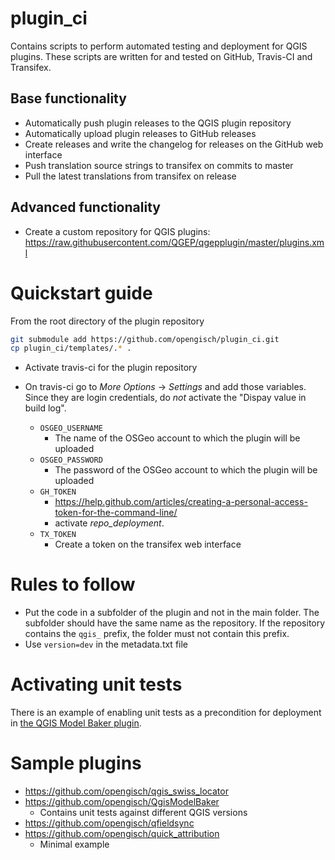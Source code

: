 # plugin_ci

Contains scripts to perform automated testing and deployment for QGIS plugins.
These scripts are written for and tested on GitHub, Travis-CI and Transifex.

## Base functionality

 - Automatically push plugin releases to the QGIS plugin repository
 - Automatically upload plugin releases to GitHub releases
 - Create releases and write the changelog for releases on the GitHub web interface
 - Push translation source strings to transifex on commits to master
 - Pull the latest translations from transifex on release

## Advanced functionality

 - Create a custom repository for QGIS plugins:
   https://raw.githubusercontent.com/QGEP/qgepplugin/master/plugins.xml

# Quickstart guide

From the root directory of the plugin repository

```sh
git submodule add https://github.com/opengisch/plugin_ci.git
cp plugin_ci/templates/.* .
```

 - Activate travis-ci for the plugin repository
 - On travis-ci go to *More Options* -> *Settings* and add those variables. Since they are login credentials, do *not* activate the "Dispay value in build log".
 
   - `OSGEO_USERNAME`
     - The name of the OSGeo account to which the plugin will be uploaded
   - `OSGEO_PASSWORD`
     - The password of the OSGeo account to which the plugin will be uploaded
   - `GH_TOKEN`
     - https://help.github.com/articles/creating-a-personal-access-token-for-the-command-line/
     - activate *repo_deployment*.
   - `TX_TOKEN`
     - Create a token on the transifex web interface
 
# Rules to follow

- Put the code in a subfolder of the plugin and not in the main folder. The subfolder should have the same name as the repository. If the repository contains the `qgis_` prefix, the folder must not contain this prefix.
- Use `version=dev` in the metadata.txt file

# Activating unit tests

There is an example of enabling unit tests as a precondition for deployment in [the QGIS Model Baker plugin](https://github.com/opengisch/QgisModelBaker/blob/master/.travis.yml).

# Sample plugins
  - https://github.com/opengisch/qgis_swiss_locator
  - https://github.com/opengisch/QgisModelBaker
    - Contains unit tests against different QGIS versions
  - https://github.com/opengisch/qfieldsync
  - https://github.com/opengisch/quick_attribution
    - Minimal example
  
